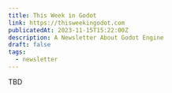 ```yaml
---
title: This Week in Godot
link: https://thisweekingodot.com
publicatedAt: 2023-11-15T15:22:00Z
description: A Newsletter About Godot Engine
draft: false
tags:
  - newsletter
---
```


TBD
